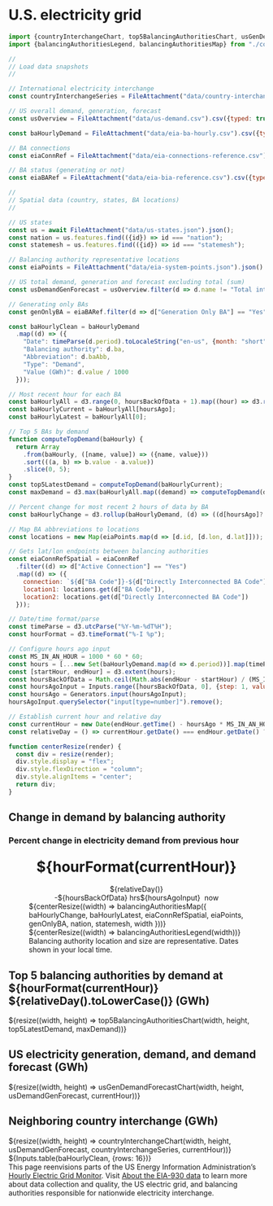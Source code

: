 # U.S. electricity grid

```js
import {countryInterchangeChart, top5BalancingAuthoritiesChart, usGenDemandForecastChart} from "./components/charts.js";
import {balancingAuthoritiesLegend, balancingAuthoritiesMap} from "./components/map.js";
```

```js
//
// Load data snapshots
//

// International electricity interchange
const countryInterchangeSeries = FileAttachment("data/country-interchange.csv").csv({typed: true});
```

```js
// US overall demand, generation, forecast
const usOverview = FileAttachment("data/us-demand.csv").csv({typed: true});
```

```js
const baHourlyDemand = FileAttachment("data/eia-ba-hourly.csv").csv({typed: true});
```

```js
// BA connections
const eiaConnRef = FileAttachment("data/eia-connections-reference.csv").csv({typed: true});
```

```js
// BA status (generating or not)
const eiaBARef = FileAttachment("data/eia-bia-reference.csv").csv({typed: true});
```

```js
//
// Spatial data (country, states, BA locations)
//

// US states
const us = await FileAttachment("data/us-states.json").json();
const nation = us.features.find(({id}) => id === "nation");
const statemesh = us.features.find(({id}) => id === "statemesh");
```

```js
// Balancing authority representative locations
const eiaPoints = FileAttachment("data/eia-system-points.json").json().then(d => d[0].data);
```

```js
// US total demand, generation and forecast excluding total (sum)
const usDemandGenForecast = usOverview.filter(d => d.name != "Total interchange");
```

```js
// Generating only BAs
const genOnlyBA = eiaBARef.filter(d => d["Generation Only BA"] == "Yes").map(d => d["BA Code"]);
```

```js
const baHourlyClean = baHourlyDemand
  .map((d) => ({
    "Date": timeParse(d.period).toLocaleString("en-us", {month: "short", day: "2-digit", hour: "2-digit"}),
    "Balancing authority": d.ba,
    "Abbreviation": d.baAbb,
    "Type": "Demand",
    "Value (GWh)": d.value / 1000
  }));
```

```js
// Most recent hour for each BA
const baHourlyAll = d3.range(0, hoursBackOfData + 1).map((hour) => d3.rollup(baHourlyDemand, (d) => d[hour]?.value, d => d["ba"]));
const baHourlyCurrent = baHourlyAll[hoursAgo];
const baHourlyLatest = baHourlyAll[0];
```

```js
// Top 5 BAs by demand
function computeTopDemand(baHourly) {
  return Array
    .from(baHourly, ([name, value]) => ({name, value}))
    .sort(((a, b) => b.value - a.value))
    .slice(0, 5);
}
const top5LatestDemand = computeTopDemand(baHourlyCurrent);
const maxDemand = d3.max(baHourlyAll.map((demand) => computeTopDemand(demand)[0].value));
```

```js
// Percent change for most recent 2 hours of data by BA
const baHourlyChange = d3.rollup(baHourlyDemand, (d) => ((d[hoursAgo]?.value - d[hoursAgo + 1]?.value) / d[hoursAgo]?.value) * 100, (d) => d["ba"] );
```

```js
// Map BA abbreviations to locations
const locations = new Map(eiaPoints.map(d => [d.id, [d.lon, d.lat]]));
```

```js
// Gets lat/lon endpoints between balancing authorities
const eiaConnRefSpatial = eiaConnRef
  .filter((d) => d["Active Connection"] == "Yes")
  .map((d) => ({
    connection: `${d["BA Code"]}-${d["Directly Interconnected BA Code"]}`,
    location1: locations.get(d["BA Code"]),
    location2: locations.get(d["Directly Interconnected BA Code"])
  }));
```

```js
// Date/time format/parse
const timeParse = d3.utcParse("%Y-%m-%dT%H");
const hourFormat = d3.timeFormat("%-I %p");

// Configure hours ago input
const MS_IN_AN_HOUR = 1000 * 60 * 60;
const hours = [...new Set(baHourlyDemand.map(d => d.period))].map(timeParse);
const [startHour, endHour] = d3.extent(hours);
const hoursBackOfData = Math.ceil(Math.abs(endHour - startHour) / (MS_IN_AN_HOUR)) - 1;
const hoursAgoInput = Inputs.range([hoursBackOfData, 0], {step: 1, value: 0, width: 150});
const hoursAgo = Generators.input(hoursAgoInput);
hoursAgoInput.querySelector("input[type=number]").remove();
```

```js
// Establish current hour and relative day
const currentHour = new Date(endHour.getTime() - hoursAgo * MS_IN_AN_HOUR);
const relativeDay = () => currentHour.getDate() === endHour.getDate() ? "Today" : "Yesterday";
```

```js
function centerResize(render) {
  const div = resize(render);
  div.style.display = "flex";
  div.style.flexDirection = "column";
  div.style.alignItems = "center";
  return div;
}
```

<div class="grid grid-cols-4">
  <div class="card grid-colspan-2 grid-rowspan-3">
    <h2>Change in demand by balancing authority</h2>
    <h3>Percent change in electricity demand from previous hour</h3>
    <figure style="max-width: none;">
      <div style="display: flex; flex-direction: column; align-items: center;">
        <h1 style="margin-top: 0.5rem;">${hourFormat(currentHour)}</h1>
        <div>${relativeDay()}</div>
        <div style="display: flex; align-items: center;">
          <div>-${hoursBackOfData} hrs</div>
          ${hoursAgoInput}
          <div style="padding-left: 0.5rem;">now</div>
        </div>
      </div>
      ${centerResize((width) => balancingAuthoritiesMap({
        baHourlyChange,
        baHourlyLatest,
        eiaConnRefSpatial,
        eiaPoints,
        genOnlyBA,
        nation,
        statemesh,
        width
      }))}
      ${centerResize((width) => balancingAuthoritiesLegend(width))}
      <figcaption>
        Balancing authority location and size are representative. Dates shown in your local time.
      </figcaption>
    </figure>
  </div>
  <div class="card grid-colspan-2">
    <h2>Top 5 balancing authorities by demand at ${hourFormat(currentHour)} ${relativeDay().toLowerCase()} (GWh)</h2>
    ${resize((width, height) => top5BalancingAuthoritiesChart(width, height, top5LatestDemand, maxDemand))}
  </div>
  <div class="card grid-colspan-2">
    <h2>US electricity generation, demand, and demand forecast (GWh)</h2>
    ${resize((width, height) => usGenDemandForecastChart(width, height, usDemandGenForecast, currentHour))}
  </div>
  <div class="card grid-colspan-2">
    <h2>Neighboring country interchange (GWh)</h2>
    ${resize((width, height) => countryInterchangeChart(width, height, usDemandGenForecast, countryInterchangeSeries, currentHour))}
  </div>
</div>

<div class="card" style="padding: 0;">
  ${Inputs.table(baHourlyClean, {rows: 16})}
</div>

<div class="small note">This page reenvisions parts of the US Energy Information Administration’s <a href="https://www.eia.gov/electricity/gridmonitor/dashboard/electric_overview/US48/US48">Hourly Electric Grid Monitor</a>. Visit <a href="https://www.eia.gov/electricity/gridmonitor/about">About the EIA-930 data</a> to learn more about data collection and quality, the US electric grid, and balancing authorities responsible for nationwide electricity interchange.</p>
